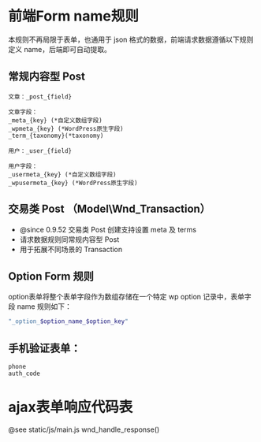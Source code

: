 # 前端Form name规则
本规则不再局限于表单，也通用于 json 格式的数据，前端请求数据遵循以下规则定义 name，后端即可自动提取。

## 常规内容型 Post
	文章：_post_{field}

	文章字段：
	_meta_{key} (*自定义数组字段)
	_wpmeta_{key} (*WordPress原生字段)
	_term_{taxonomy}(*taxonomy)

	用户：_user_{field}

	用户字段：
	_usermeta_{key} (*自定义数组字段)
	_wpusermeta_{key} (*WordPress原生字段)

## 交易类 Post （Model\Wnd_Transaction） 
- @since 0.9.52 交易类 Post 创建支持设置  meta 及 terms
- 请求数据规则同常规内容型 Post
- 用于拓展不同场景的 Transaction

## Option Form 规则
option表单将整个表单字段作为数组存储在一个特定 wp option 记录中，表单字段 name 规则如下：
```php
"_option_$option_name_$option_key"
```

## 手机验证表单：
	phone
	auth_code

# ajax表单响应代码表
@see static/js/main.js wnd_handle_response()